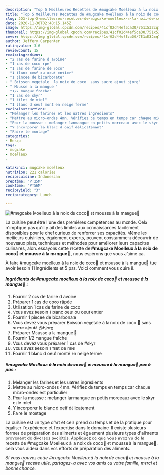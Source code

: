 ```yaml
---
description: "Top 5 Meilleures Recettes de #mugcake Moelleux à la noix de coco🥥 et mousse à la mangue🥭"
title: "Top 5 Meilleures Recettes de #mugcake Moelleux à la noix de coco🥥 et mousse à la mangue🥭"
slug: 353-top-5-meilleures-recettes-de-mugcake-moelleux-a-la-noix-de-coco-et-mousse-a-la-mangue
date: 2020-11-30T02:48:15.145Z
image: https://img-global.cpcdn.com/recipes/41cf02d44ef5ca30/751x532cq70/mugcake-moelleux-a-la-noix-de-coco🥥-et-mousse-a-la-mangue🥭-photo-principale-de-la-recette.jpg
thumbnail: https://img-global.cpcdn.com/recipes/41cf02d44ef5ca30/751x532cq70/mugcake-moelleux-a-la-noix-de-coco🥥-et-mousse-a-la-mangue🥭-photo-principale-de-la-recette.jpg
cover: https://img-global.cpcdn.com/recipes/41cf02d44ef5ca30/751x532cq70/mugcake-moelleux-a-la-noix-de-coco🥥-et-mousse-a-la-mangue🥭-photo-principale-de-la-recette.jpg
author: Jeffery Carpenter
ratingvalue: 3.6
reviewcount: 15
recipeingredient:
- "2 cas de farine d avoine"
- "1 cas de coco rpe"
- "1 cas de farine de coco"
- "1 blanc oeuf ou oeuf entier"
- "1 pincee de bicarbonate"
- " Boisson vegetale  la noix de coco  sans sucre ajout bjorg"
- " Mousse a la mangue "
- "1/2 mangue frache"
- "1 cas de skyr"
- "1 filet de miel"
- "1 blanc d oeuf mont en neige ferme"
recipeinstructions:
- "Melanger les farines et les uatres ingredients"
- "Mettre au micro-ondes 4mn. Vérifiez de temps en temps car chaque micro-ondes est particulier"
- "Pour la mousse : melanger lanmangue en petits morceaux avec le skyr et le miel"
- "Y incorporer le blanc d oeif délicatement"
- "Faire le montage"
categories:
- Resep
tags:
- mugcake
- moelleux
- 

katakunci: mugcake moelleux  
nutrition: 221 calories
recipecuisine: Indonesian
preptime: "PT25M"
cooktime: "PT56M"
recipeyield: "3"
recipecategory: Lunch

---
```



![#mugcake Moelleux à la noix de coco🥥 et mousse à la mangue🥭](https://img-global.cpcdn.com/recipes/41cf02d44ef5ca30/751x532cq70/mugcake-moelleux-a-la-noix-de-coco🥥-et-mousse-a-la-mangue🥭-photo-principale-de-la-recette.jpg)

La cuisine peut être l'une des premières compétences au monde. Cela n'implique pas qu'il y ait des limites aux connaissances facilement disponibles pour le chef curieux de renforcer ses capacités. Même les meilleurs cuisiniers, également experts, peuvent constamment découvrir de nouveaux plats, techniques et méthodes pour améliorer leurs capacités culinaires, alors essayons cette recette de <strong> #mugcake Moelleux à la noix de coco🥥 et mousse à la mangue🥭 </strong>, nous espérons que vous J'aime ça.

<!--inarticleads1-->

À faire #mugcake moelleux à la noix de coco🥥 et mousse à la mangue🥭 tue avoir besoin 11 Ingrédients et 5 pas. Voici comment vous cuire il.

##### Ingrédients de #mugcake moelleux à la noix de coco🥥 et mousse à la mangue🥭 :

1. Fournir 2 cas de farine d avoine
1. Préparer 1 cas de coco râpée
1. Utilisation 1 cas de farine de coco
1. Vous avez besoin 1 blanc oeuf ou oeuf entier
1. Fournir 1 pincee de bicarbonate
1. Vous devez vous préparer  Boisson vegetale à la noix de coco 🥥 sans sucre ajouté @bjorg
1. Préparer  Mousse a la mangue 🥭
1. Fournir 1/2 mangue fraîche
1. Vous devez vous préparer 1 cas de #skyr
1. Vous avez besoin 1 filet de miel
1. Fournir 1 blanc d oeuf monté en neige ferme




<!--inarticleads2-->

##### #mugcake Moelleux à la noix de coco🥥 et mousse à la mangue🥭 pas à pas :

1. Melanger les farines et les uatres ingredients
1. Mettre au micro-ondes 4mn. Vérifiez de temps en temps car chaque micro-ondes est particulier
1. Pour la mousse : melanger lanmangue en petits morceaux avec le skyr et le miel
1. Y incorporer le blanc d oeif délicatement
1. Faire le montage




<!--inarticleads1-->

<p>
La cuisine est un type d'art et cela prend du temps et de la pratique pour égaliser l'expérience et l'expertise dans le domaine. Il existe plusieurs formes de préparation des aliments et également plusieurs types d'aliments provenant de diverses sociétés. Appliquez ce que vous avez vu de la recette de #mugcake Moelleux à la noix de coco🥥 et mousse à la mangue🥭, cela vous aidera dans vos efforts de préparation des aliments.
</p>

<p>
<i>Si vous trouvez cette #mugcake Moelleux à la noix de coco🥥 et mousse à la mangue🥭 recette utile, partagez-la avec vos amis ou votre famille, merci et bonne chance.</i>
</p>
